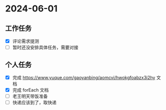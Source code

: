 # 2024-06-01

## 工作任务

- [x] 评论需求提测
- [ ] 暂时还没安排具体任务，需要对接

## 个人任务

- [x] 完成 https://www.yuque.com/gaoyanbing/aomcvi/hwokgfoabzx3i2hy 文档
- [x] 完成 forEach 文档
- [ ] 老王明天带饭准备
- [ ] 快递应该到了，取快递

